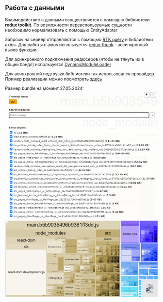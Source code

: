 ## Работа с данными

Взаимодействие с данными осуществляется с помощью библиотеки **redux toolkit**.
По возможности переиспользуемые сущности необходимо нормализовать с помощью EntityAdapter


Запросы на сервер отправляются с помощью [RTK query](/src/shared/api/rtkApi.ts) и библиотеки axios. Для работы с axios используется [redux-thunk](https://redux.js.org/usage/writing-logic-thunks) - ассинхронный вызов функции.


Для асинхронного подключения редюсеров (чтобы не тянуть их в общий бандл) используется [DynamicModuleLoader](/src/shared/lib/components/DynamicModuleLoader/DynamicModuleLoader.tsx)

Для асинхронной подгрузки библиотеки так использовался провайдер. Пример реализации можно посмотреть [здесь](/src/shared/lib/components/AnimationProvider/AnimationProvider.tsx)

Размер bundle на момент 27.05.2024:
![Bundle](/docs/assets/bundle.png)
![Bundle](/docs/assets/bundle_schema.png)


